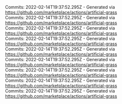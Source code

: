Commits: 2022-02-14T19:37:52.295Z - Generated via https://github.com/marketplace/actions/artificial-grass
<br>
Commits: 2022-02-14T19:37:52.295Z - Generated via https://github.com/marketplace/actions/artificial-grass
<br>
Commits: 2022-02-14T19:37:52.295Z - Generated via https://github.com/marketplace/actions/artificial-grass
<br>
Commits: 2022-02-14T19:37:52.295Z - Generated via https://github.com/marketplace/actions/artificial-grass
<br>
Commits: 2022-02-14T19:37:52.295Z - Generated via https://github.com/marketplace/actions/artificial-grass
<br>
Commits: 2022-02-14T19:37:52.295Z - Generated via https://github.com/marketplace/actions/artificial-grass
<br>
Commits: 2022-02-14T19:37:52.295Z - Generated via https://github.com/marketplace/actions/artificial-grass
<br>
Commits: 2022-02-14T19:37:52.295Z - Generated via https://github.com/marketplace/actions/artificial-grass
<br>
Commits: 2022-02-14T19:37:52.295Z - Generated via https://github.com/marketplace/actions/artificial-grass
<br>
